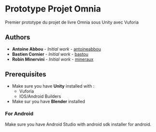 # Prototype Projet Omnia

Premier prototype du projet de livre Omnia sous Unity avec Vuforia

## Authors

* **Antoine Abbou** - *Initial work* - [antoineabbou](https://github.com/antoineabbou)
* **Bastien Cornier** - *Initial work* - [bastou](https://github.com/bastou)
* **Robin Minervini** - *Initial work* - [mineraux](https://github.com/mineraux)

## Prerequisites

- Make sure you have __Unity__ installed with :
    - Vuforia
    - IOS/Android Builders
- Make sur you have __Blender__ installed

### For Android

Make sure you have Android Studio with android sdk installer for android.



